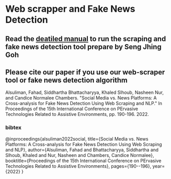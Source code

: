 # Web scrapper and Fake News Detection
## Read the [deatiled manual](https://docs.google.com/document/d/1ixZMms4mpEi9EmTpP-pfPZvRQB5WalxR/edit?usp=sharing&ouid=117748894737596857254&rtpof=true&sd=true) to run the scraping and fake news detection tool prepare by Seng Jhing Goh

## Please cite our paper if you use our web-scraper tool or fake news detection algorithm
Alsuliman, Fahad, Siddhartha Bhattacharyya, Khaled Slhoub, Nasheen Nur, and Candice Normalee Chambers. "Social Media vs. News Platforms: A Cross-analysis for Fake News Detection Using Web Scraping and NLP." In Proceedings of the 15th International Conference on PErvasive Technologies Related to Assistive Environments, pp. 190-196. 2022.
### bibtex
@inproceedings{alsuliman2022social,
  title={Social Media vs. News Platforms: A Cross-analysis for Fake News Detection Using Web Scraping and NLP},
  author={Alsuliman, Fahad and Bhattacharyya, Siddhartha and Slhoub, Khaled and Nur, Nasheen and Chambers, Candice Normalee},
  booktitle={Proceedings of the 15th International Conference on PErvasive Technologies Related to Assistive Environments},
  pages={190--196},
  year={2022}
}
